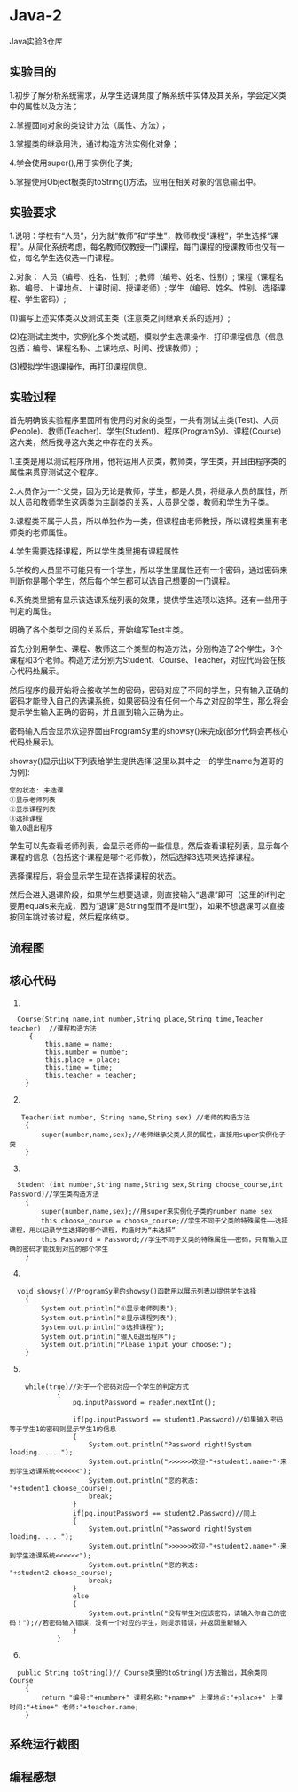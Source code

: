 # Java-2
Java实验3仓库

## 实验目的
  1.初步了解分析系统需求，从学生选课角度了解系统中实体及其关系，学会定义类中的属性以及方法；
  
  2.掌握面向对象的类设计方法（属性、方法）；
  
  3.掌握类的继承用法，通过构造方法实例化对象；
  
  4.学会使用super(),用于实例化子类;
  
  5.掌握使用Object根类的toString()方法，应用在相关对象的信息输出中。
## 实验要求
   1.说明：学校有“人员”，分为就“教师”和“学生”，教师教授“课程”，学生选择“课程”。从简化系统考虑，每名教师仅教授一门课程，每门课程的授课教师也仅有一位，每名学生选仅选一门课程。
   
   2.对象：
         人员（编号、姓名、性别）;
         教师（编号、姓名、性别）;
         课程（课程名称、编号、上课地点、上课时间、授课老师）;
         学生（编号、姓名、性别、选择课程、学生密码）;
         
   (1)编写上述实体类以及测试主类（注意类之间继承关系的适用）;
   
   (2)在测试主类中，实例化多个类试题，模拟学生选课操作、打印课程信息（信息包括：编号、课程名称、上课地点、时间、授课教师）;
   
   (3)模拟学生退课操作，再打印课程信息。
 ## 实验过程
   首先明确该实验程序里面所有使用的对象的类型，一共有测试主类(Test)、人员(People)、教师(Teacher)、学生(Student)、程序(ProgramSy)、课程(Course)这六类，然后找寻这六类之中存在的关系。
   
   1.主类是用以测试程序所用，他将运用人员类，教师类，学生类，并且由程序类的属性来贯穿测试这个程序。
   
   2.人员作为一个父类，因为无论是教师，学生，都是人员，将继承人员的属性，所以人员和教师学生这两类为主副类的关系，人员是父类，教师和学生为子类。
   
   3.课程类不属于人员，所以单独作为一类，但课程由老师教授，所以课程类里有老师类的老师属性。
   
   4.学生需要选择课程，所以学生类里拥有课程属性
   
   5.学校的人员里不可能只有一个学生，所以学生里属性还有一个密码，通过密码来判断你是哪个学生，然后每个学生都可以选自己想要的一门课程。
   
   6.系统类里拥有显示该选课系统列表的效果，提供学生选项以选择。还有一些用于判定的属性。
   
   明确了各个类型之间的关系后，开始编写Test主类。
   
   首先分别用学生、课程、教师这三个类型的构造方法，分别构造了2个学生，3个课程和3个老师。构造方法分别为Student、Course、Teacher，对应代码会在核心代码处展示。
   
   然后程序的最开始将会接收学生的密码，密码对应了不同的学生，只有输入正确的密码才能登入自己的选课系统，如果密码没有任何一个与之对应的学生，那么将会提示学生输入正确的密码，并且直到输入正确为止。
   
   密码输入后会显示欢迎界面由ProgramSy里的showsy()来完成(部分代码会再核心代码处展示)。
   
   showsy()显示出以下列表给学生提供选择(这里以其中之一的学生name为道哥的为例):
   ```
   您的状态: 未选课
   ①显示老师列表
   ②显示课程列表
   ③选择课程
   输入0退出程序
   ```
   学生可以先查看老师列表，会显示老师的一些信息，然后查看课程列表，显示每个课程的信息（包括这个课程是哪个老师教），然后选择3选项来选择课程。
   
   选择课程后，将会显示学生现在选择课程的状态。
   
   然后会进入退课阶段，如果学生想要退课，则直接输入“退课”即可（这里的if判定要用equals来完成，因为“退课”是String型而不是int型），如果不想退课可以直接按回车跳过该过程，然后程序结束。
 ## 流程图
 
 ## 核心代码

1.
```
  Course(String name,int number,String place,String time,Teacher teacher)  //课程构造方法
	 {
		 this.name = name;
		 this.number = number;
		 this.place = place;
		 this.time = time;
		 this.teacher = teacher;
  	}
```
2.
```
   Teacher(int number, String name,String sex) //老师的构造方法
	{
		super(number,name,sex);//老师继承父类人员的属性，直接用super实例化子类
	}
```
3.
```
  Student (int number,String name,String sex,String choose_course,int Password)//学生类构造方法
	{
		super(number,name,sex);//用super来实例化子类的number name sex
		this.choose_course = choose_course;//学生不同于父类的特殊属性——选择课程，用以记录学生选择的哪个课程，构造时为“未选择”
		this.Password = Password;//学生不同于父类的特殊属性——密码，只有输入正确的密码才能找到对应的那个学生
	}
```
4.
```
  void showsy()//ProgramSy里的showsy()函数用以展示列表以提供学生选择
	{
		System.out.println("①显示老师列表");
		System.out.println("②显示课程列表");
		System.out.println("③选择课程");
		System.out.println("输入0退出程序");
		System.out.println("Please input your choose:");
	}
```
5.
```
    while(true)//对于一个密码对应一个学生的判定方式
			{
				pg.inputPassword = reader.nextInt();
				
				if(pg.inputPassword == student1.Password)//如果输入密码等于学生1的密码则显示学生1的信息
				{
					System.out.println("Password right!System loading......");
					System.out.println(">>>>>>欢迎-"+student1.name+"-来到学生选课系统<<<<<<");
					System.out.println("您的状态: "+student1.choose_course);
					break;
				}
				if(pg.inputPassword == student2.Password)//同上
				{
					System.out.println("Password right!System loading......");
					System.out.println(">>>>>>欢迎-"+student2.name+"-来到学生选课系统<<<<<<");
					System.out.println("您的状态: "+student2.choose_course);
					break;
				}
				else
				{
					System.out.println("没有学生对应该密码，请输入你自己的密码！");//若密码输入错误，没有一个对应的学生，则提示错误，并返回重新输入
				}
			}
```
6.
```
  public String toString()// Course类里的toString()方法输出，其余类同Course
	{
		return "编号:"+number+" 课程名称:"+name+" 上课地点:"+place+" 上课时间:"+time+" 老师:"+teacher.name;
	}
```

## 系统运行截图

## 编程感想
